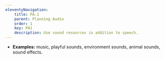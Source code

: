 ```yaml
---
eleventyNavigation:
    title: PA.1
    parent: Planning Audio
    order: 1
    key: PA1
    description: Use sound resources in addition to speech.
---
```

- **Examples:** music, playful sounds, environment sounds, animal sounds, sound effects.

